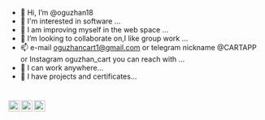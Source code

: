 - 👋 Hi, I’m @oguzhan18
- 👀 I'm interested in software ...
- 🌱 I am improving myself in the web space ...
- 💞️ I’m looking to collaborate on,I like group work ...
- 📫 e-mail oguzhancart1@gmail.com or telegram nickname @CARTAPP or Instagram oguzhan_cart you can reach with ...
- 💼 I can work anywhere...
- 📕 I have projects and certificates...
#

<a target="_blank" href="https://www.instagram.com/oguzhan_cart/">
  <img align="left" alt="Instagram" width="22px" src="https://cdn.jsdelivr.net/npm/simple-icons@v3/icons/instagram.svg" />
</a>
<a target="_blank" href="https://twitter.com/OguzhanCart">
  <img align="left" alt="twitter" width="22px" src="https://cdn.jsdelivr.net/npm/simple-icons@v3/icons/twitter.svg" />
</a>
<a target="_blank" href="https://github.com/oguzhan18">
  <img align="left" alt="github" width="22px" src="https://cdn.jsdelivr.net/npm/simple-icons@v3/icons/github.svg" />
</a>
